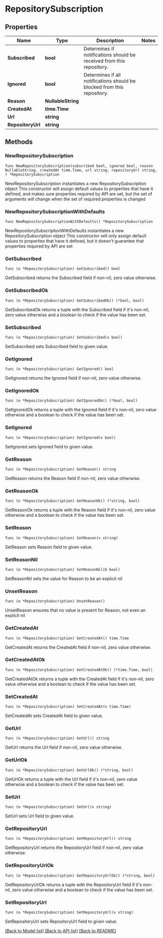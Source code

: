 # RepositorySubscription

## Properties

Name | Type | Description | Notes
------------ | ------------- | ------------- | -------------
**Subscribed** | **bool** | Determines if notifications should be received from this repository. | 
**Ignored** | **bool** | Determines if all notifications should be blocked from this repository. | 
**Reason** | **NullableString** |  | 
**CreatedAt** | **time.Time** |  | 
**Url** | **string** |  | 
**RepositoryUrl** | **string** |  | 

## Methods

### NewRepositorySubscription

`func NewRepositorySubscription(subscribed bool, ignored bool, reason NullableString, createdAt time.Time, url string, repositoryUrl string, ) *RepositorySubscription`

NewRepositorySubscription instantiates a new RepositorySubscription object
This constructor will assign default values to properties that have it defined,
and makes sure properties required by API are set, but the set of arguments
will change when the set of required properties is changed

### NewRepositorySubscriptionWithDefaults

`func NewRepositorySubscriptionWithDefaults() *RepositorySubscription`

NewRepositorySubscriptionWithDefaults instantiates a new RepositorySubscription object
This constructor will only assign default values to properties that have it defined,
but it doesn't guarantee that properties required by API are set

### GetSubscribed

`func (o *RepositorySubscription) GetSubscribed() bool`

GetSubscribed returns the Subscribed field if non-nil, zero value otherwise.

### GetSubscribedOk

`func (o *RepositorySubscription) GetSubscribedOk() (*bool, bool)`

GetSubscribedOk returns a tuple with the Subscribed field if it's non-nil, zero value otherwise
and a boolean to check if the value has been set.

### SetSubscribed

`func (o *RepositorySubscription) SetSubscribed(v bool)`

SetSubscribed sets Subscribed field to given value.


### GetIgnored

`func (o *RepositorySubscription) GetIgnored() bool`

GetIgnored returns the Ignored field if non-nil, zero value otherwise.

### GetIgnoredOk

`func (o *RepositorySubscription) GetIgnoredOk() (*bool, bool)`

GetIgnoredOk returns a tuple with the Ignored field if it's non-nil, zero value otherwise
and a boolean to check if the value has been set.

### SetIgnored

`func (o *RepositorySubscription) SetIgnored(v bool)`

SetIgnored sets Ignored field to given value.


### GetReason

`func (o *RepositorySubscription) GetReason() string`

GetReason returns the Reason field if non-nil, zero value otherwise.

### GetReasonOk

`func (o *RepositorySubscription) GetReasonOk() (*string, bool)`

GetReasonOk returns a tuple with the Reason field if it's non-nil, zero value otherwise
and a boolean to check if the value has been set.

### SetReason

`func (o *RepositorySubscription) SetReason(v string)`

SetReason sets Reason field to given value.


### SetReasonNil

`func (o *RepositorySubscription) SetReasonNil(b bool)`

 SetReasonNil sets the value for Reason to be an explicit nil

### UnsetReason
`func (o *RepositorySubscription) UnsetReason()`

UnsetReason ensures that no value is present for Reason, not even an explicit nil
### GetCreatedAt

`func (o *RepositorySubscription) GetCreatedAt() time.Time`

GetCreatedAt returns the CreatedAt field if non-nil, zero value otherwise.

### GetCreatedAtOk

`func (o *RepositorySubscription) GetCreatedAtOk() (*time.Time, bool)`

GetCreatedAtOk returns a tuple with the CreatedAt field if it's non-nil, zero value otherwise
and a boolean to check if the value has been set.

### SetCreatedAt

`func (o *RepositorySubscription) SetCreatedAt(v time.Time)`

SetCreatedAt sets CreatedAt field to given value.


### GetUrl

`func (o *RepositorySubscription) GetUrl() string`

GetUrl returns the Url field if non-nil, zero value otherwise.

### GetUrlOk

`func (o *RepositorySubscription) GetUrlOk() (*string, bool)`

GetUrlOk returns a tuple with the Url field if it's non-nil, zero value otherwise
and a boolean to check if the value has been set.

### SetUrl

`func (o *RepositorySubscription) SetUrl(v string)`

SetUrl sets Url field to given value.


### GetRepositoryUrl

`func (o *RepositorySubscription) GetRepositoryUrl() string`

GetRepositoryUrl returns the RepositoryUrl field if non-nil, zero value otherwise.

### GetRepositoryUrlOk

`func (o *RepositorySubscription) GetRepositoryUrlOk() (*string, bool)`

GetRepositoryUrlOk returns a tuple with the RepositoryUrl field if it's non-nil, zero value otherwise
and a boolean to check if the value has been set.

### SetRepositoryUrl

`func (o *RepositorySubscription) SetRepositoryUrl(v string)`

SetRepositoryUrl sets RepositoryUrl field to given value.



[[Back to Model list]](../README.md#documentation-for-models) [[Back to API list]](../README.md#documentation-for-api-endpoints) [[Back to README]](../README.md)


